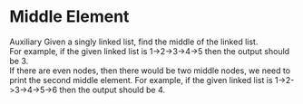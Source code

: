 # Middle Element
Auxiliary Given a singly linked list, find the middle of the linked list.
<br>For example, if the given linked list is 1->2->3->4->5 then the output should be 3.
<br>If there are even nodes, then there would be two middle nodes, we need to print the second middle element. 
For example, if the given linked list is 1->2->3->4->5->6 then the output should be 4. 